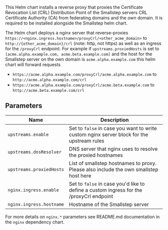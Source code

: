 This Helm chart installs a reverse proxy that proxies the Certificate Revocation List (CRL) Distribution Point of the Smallstep servers CRL Certificate Authority (CA) from federating domains and the own domain. It is required to be installed alongside the Smallstep helm chart.

The Helm chart deploys a nginx server that reverse-proxies `https://<nginx.ingress.hostname>/proxyCrl/<other_acme_domain>` to `http://{other_acme_domain}/crl` (note: http, not https) as well as an ingress for the `/proxyCrl` endpoint. For example if `upstreams.proxiedHosts` is set to `[acme.alpha.example.com, acme.beta.example.com]` and the host for the Smallstep server on the own domain is `acme.alpha.example.com` this helm chart will forward requests

- `https://acme.alpha.example.com/proxyCrl/acme.alpha.example.com` to `http://acme.alpha.example.com/crl`
- `https://acme.alpha.example.com/proxyCrl/acme.beta.example.com` to `http://acme.beta.example.com/crl`

## Parameters

| Name                      | Description                                                                               |
| ------------------------- | ----------------------------------------------------------------------------------------- |
| `upstreams.enable`        | Set to `false` in case you want to write custom nginx server block for the upstream rules |
| `upstreams.dnsResolver`   | DNS server that nginx uses to resolve the proxied hostnames                               |
| `upstreams.proxiedHosts`  | List of smallstep hostnames to proxy. Please also include the own smallstep host here     |
| `nginx.ingress.enable`    | Set to `false` in case you'd like to define a custom ingress for the /proxyCrl endpoint  |
| `nginx.ingress.hostname`  | Hostname of the Smallstep server                                                          |

For more details on `nginx.*` parameters see README.md documentation in the `nginx` dependency chart.
